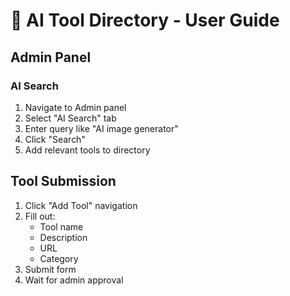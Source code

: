 # 🧠 AI Tool Directory - User Guide

## Admin Panel

### AI Search
1. Navigate to Admin panel
2. Select "AI Search" tab
3. Enter query like "AI image generator"
4. Click "Search"
5. Add relevant tools to directory

## Tool Submission
1. Click "Add Tool" navigation
2. Fill out:
    - Tool name
    - Description
    - URL
    - Category
3. Submit form
4. Wait for admin approval